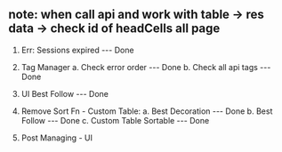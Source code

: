 ## note: when call api and work with table -> res data -> check id of headCells all page

1. Err: Sessions expired --- Done

2. Tag Manager
   a. Check error order --- Done
   b. Check all api tags --- Done

3. UI Best Follow --- Done

4. Remove Sort Fn - Custom Table:
   a. Best Decoration --- Done
   b. Best Follow --- Done
   c. Custom Table Sortable --- Done

5. Post Managing - UI
